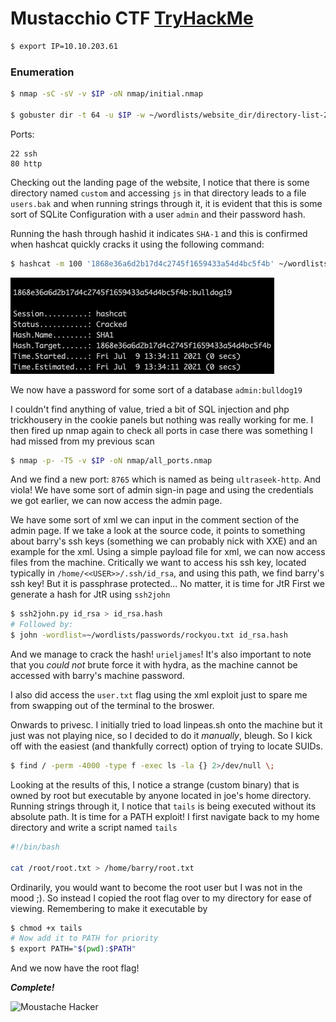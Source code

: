 # Mustacchio CTF [TryHackMe](https://tryhackme.com/room/mustacchio)

```bash
$ export IP=10.10.203.61
```

### Enumeration

```bash
$ nmap -sC -sV -v $IP -oN nmap/initial.nmap

$ gobuster dir -t 64 -u $IP -w ~/wordlists/website_dir/directory-list-2.3-medium.txt -x .txt,.php,.html,.jpg,.png -o gobuster/dir_med_initial.txt
```

Ports:
```
22 ssh
80 http
```

Checking out the landing page of the website, I notice that there is some directory named `custom` and accessing `js` in that directory leads to a file `users.bak` and when running strings through it, it is evident that this is some sort of SQLite Configuration with a user `admin` and their password hash.

Running the hash through hashid it indicates `SHA-1` and this is confirmed when hashcat quickly cracks it using the following command:

```bash
$ hashcat -m 100 '1868e36a6d2b17d4c2745f1659433a54d4bc5f4b' ~/wordlists/passwords/rockyou.txt
```

![cracked hash](./assets/cracked_hash.png)

We now have a password for some sort of a database
`admin:bulldog19`

I couldn't find anything of value, tried a bit of SQL injection and php trickhousery in the cookie panels but nothing was really working for me. I then fired up nmap again to check all ports in case there was something I had missed from my previous scan

```bash
$ nmap -p- -T5 -v $IP -oN nmap/all_ports.nmap
```

And we find a new port: `8765` which is named as being `ultraseek-http`.
And viola! We have some sort of admin sign-in page and using the credentials we got earlier, we can now access the admin page.

We have some sort of xml we can input in the comment section of the admin page. If we take a look at the source code, it points to something about barry's ssh keys (something we can probably nick with XXE) and an example for the xml. Using a simple payload file for xml, we can now access files from the machine.
Critically we want to access his ssh key, located typically in `/home/<<USER>>/.ssh/id_rsa`, and using this path, we find barry's ssh key!
But it is passphrase protected...
No matter, it is time for JtR
First we generate a hash for JtR using `ssh2john`

```bash
$ ssh2john.py id_rsa > id_rsa.hash
# Followed by:
$ john -wordlist=~/wordlists/passwords/rockyou.txt id_rsa.hash
```

And we manage to crack the hash! `urieljames`!
It's also important to note that you _could not_ brute force it with hydra, as the machine cannot be accessed with barry's machine password.

I also did access the `user.txt` flag using the xml exploit just to spare me from swapping out of the terminal to the broswer.

Onwards to privesc. I initially tried to load linpeas.sh onto the machine but it just was not playing nice, so I decided to do it _manually_, bleugh.
So I kick off with the easiest (and thankfully correct) option of trying to locate SUIDs.

```bash
$ find / -perm -4000 -type f -exec ls -la {} 2>/dev/null \;
```

Looking at the results of this, I notice a strange (custom binary) that is owned by root but executable by anyone located in joe's home directory.
Running strings through it, I notice that `tails` is being executed without its absolute path.
It is time for a PATH exploit!
I first navigate back to my home directory and write a script named `tails`

```bash
#!/bin/bash

cat /root/root.txt > /home/barry/root.txt
```
Ordinarily, you would want to become the root user but I was not in the mood ;). So instead I copied the root flag over to my directory for ease of viewing.
Remembering to make it executable by

```bash
$ chmod +x tails
# Now add it to PATH for priority
$ export PATH="$(pwd):$PATH"
```

And we now have the root flag!

**_Complete!_**

![Moustache Hacker](https://lovelace-media.imgix.net/getty/162913476.jpg)
